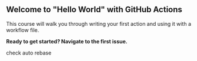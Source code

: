 ## Welcome to "Hello World" with GitHub Actions

This course will walk you through writing your first action and using it with a workflow file. 

**Ready to get started? Navigate to the first issue.**

check auto rebase
